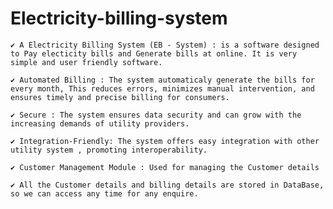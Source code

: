 # Electricity-billing-system

    ✔ A Electricity Billing System (EB - System) : is a software designed to Pay electicity bills and Generate bills at online. It is very simple and user friendly software.

    ✔ Automated Billing : The system automaticaly generate the bills for every month, This reduces errors, minimizes manual intervention, and ensures timely and precise billing for consumers.

    ✔ Secure : The system ensures data security and can grow with the increasing demands of utility providers.

    ✔ Integration-Friendly: The system offers easy integration with other utility system , promoting interoperability.

    ✔ Customer Management Module : Used for managing the Customer details

    ✔ All the Customer details and billing details are stored in DataBase, so we can access any time for any enquire.
